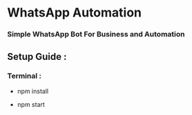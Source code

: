 # WhatsApp Automation

### Simple WhatsApp Bot For Business and Automation


## Setup Guide : 

### Terminal : 

- npm install

- npm start
